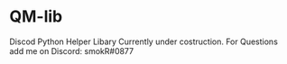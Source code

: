 # QM-lib
Discod Python Helper Libary
Currently under costruction.
For Questions add me on Discord: smokR#0877
